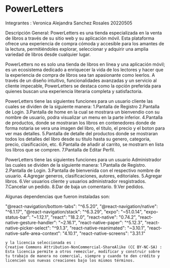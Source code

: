 # PowerLetters
Integrantes :
Veronica Alejandra Sanchez Rosales
20220505


Descripción General:
PowerLetters es una tienda especializada en la venta de libros a través de su sitio web y su aplicación móvil. Esta plataforma ofrece una experiencia de compra cómoda y accesible para los amantes de la lectura, permitiéndoles explorar, seleccionar y adquirir una amplia variedad de libros desde cualquier lugar.

PowerLetters no es solo una tienda de libros en línea y una aplicación móvil; es un ecosistema dedicado a enriquecer la vida de los lectores y hacer que la experiencia de compra de libros sea tan apasionante como leerlos. A través de un diseño intuitivo, funcionalidades avanzadas y un servicio al cliente impecable, PowerLetters se destaca como la opción preferida para quienes buscan una experiencia literaria completa y satisfactoria.


PowerLetters tiene las siguientes funciones para un usuario cliente las cuales se dividen de la siguiente manera:
1.Pantalla de Registro
2.Pantalla de Login.
3.Pantalla de home en la cual se mostrara un bienvendio con su nombre de usuario, podra visualizar un menu en la parte inferior.
4.Pantalla de productos, donde se mostraran los libros en contenedores donde de forma notaria se vera una imagen del libro, el titulo, el precio y el boton para ver mas detalles.
5.Pantalla de detalle del productos donde se mostraran todos los detalles del libro desde su titulo hasta su genero, categoria, precio, clasificación, etc.
6.Pantalla de añadir al carrito, se mostrarn en lista los libros que se compren.
7.Pantalla de Editar Perfil.


PowerLetters tiene las siguientes funciones para un usuario Administrador las cuales se dividen de la siguiente manera:
1.Pantalla de Registro.
2.Pantalla de Login.
3.Pantalla de bienvenida con el respectivo nombre de usuario.
4.Agregar generos, clasificaciones, autores, editoriales.
5.Agregar libros.
6.Ver usuarios cliente y usuarios administrador resgistrados.
7.Cancelar un pedido.
8.Dar de baja un comentario.
9.Ver pedidos.

Algunas dependencias que fueron instaladas son:

"@react-navigation/bottom-tabs": "^6.5.20",
    "@react-navigation/native": "^6.1.17",
    "@react-navigation/stack": "^6.3.29",
    "expo": "~51.0.14",
    "expo-status-bar": "~1.12.1",
    "react": "18.2.0",
    "react-native": "0.74.2",
    "react-native-gesture-handler": "~2.16.1",
    "react-native-paper": "^5.12.3",
    "react-native-picker-select": "^9.1.3",
    "react-native-reanimated": "~3.10.1",
    "react-native-safe-area-context": "4.10.1",
    "react-native-screens": "3.31.1"

    y la licencia seleccionada es :
    Creative Commons Attribution-NonCommercial-ShareAlike (CC BY-NC-SA) : Esta licencia permite a otros remezclar, modificar y construir sobre tu trabajo de manera no comercial, siempre y cuando te den crédito y licencien sus nuevas creaciones bajo los mismos términos.


